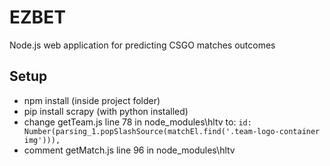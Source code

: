 # EZBET
Node.js web application for predicting CSGO matches outcomes

## Setup
- npm install (inside project folder)
- pip install scrapy (with python installed)
- change getTeam.js line 78 in node_modules\hltv to:
```id: Number(parsing_1.popSlashSource(matchEl.find('.team-logo-container img'))),```
- comment getMatch.js line 96 in node_modules\hltv
